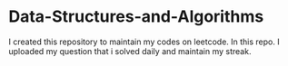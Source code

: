 # Data-Structures-and-Algorithms

I created this repository to maintain my codes on leetcode. In this repo. I uploaded my question that i solved daily and maintain my streak. 

